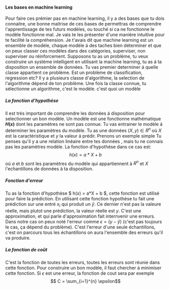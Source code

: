 #### Les bases en machine learning
Pour faire ces prémier pas en machine learning, il y a des bases que tu dois connaitre, une bonne maitrise de ces bases de permettras de comprendre l'apprentissage de tes futurs modèles, ou touché si ca ne fonctionne le modèle fonctionne mal. Je vais te les présenter d'une manière intuitive pour te facilité la compréhension. Je t'avais dit que machine learning est un ensemble de modèle, chaque modèle á des taches bien déterminer et que on peux classer ces modèles dans des catégories, superviser, non superviser ou réinforcement. 
Supposons tu as un problème, tu veux construire un système intelligent en utilisant la machine learning, tu as á ta disposition un ensemble de données. Tu vas premier determiner á  quelle classe appartient ce problème. Est un problème de classification, regression etc? Il y a plusieurs classe d'algorithme, la selection de l'algorithme dépend de ton problème. Une fois la classe connue, tu sélectionne un algorithme, c'est le modèle. c'est quoi un modèle
##### La fonction d'hypothèse
Il est très important de comprendre les données á disposition pour selectionner un bon modèle. Un modèle est une fonctionne mathématique **$H(x)$** dont les paramètres ne sont pas connue. Tu vas entrainer le modèle á determiner les paramètres du modèle. Tu as une données $(X,y) \in R^n$ où $X$ est la caractéristique et $y$ la valeur á prédir. Prenons un exemple simple
Tu penses qu'il y a une relation linéaire entre tes données , mais tu ne connais pas les paramètres modèle. La fonction d'hypothèse dans ce cas est:
$$ h(x) = a*X + b $$ oú $a$ et $b$ sont les paramètres du modèle qui appartiennent à $R^n$ et $X$ l'echantillons de données á ta disposition.
##### Fonction d'erreur
Tu as la fonction d'hypothèse $ h(x) = a*X + b $, cette fonction est utilisé pour faire la prédiction. En utilisant cette fonction hypothèse tu fait une prédiction sur une entré $x_i$ qui produit un $\hat{y}$. Ce dernier n'est pas la valeure réelle, mais plutot une prédiction, la valeur réelle est $y$. C'est une approximation, et qui parle d'approximation fait internvenir une erreurs. Dans notre cas on peux noté l'erreur comme $\epsilon = (y - \hat{y})$ (c'est pas toujours le cas, ça dépend du problème). C'est l'erreur d'une seule échantillons, c'est on parcours tous les échantillons on aura l'ensemble des erreurs qu'il va produire. 
##### La fonction de coût
C'est la fonction de toutes les erreurs, toutes les erreurs sont réunie dans cette fonction. Pour construire un bon modèle, il faut chercher á minimiser cette fonction. Si $\epsilon$ est une erreur, la fonction de cout sera par exemple $$ C = \sum_{i=1}^{n} \epsilon$$ 



